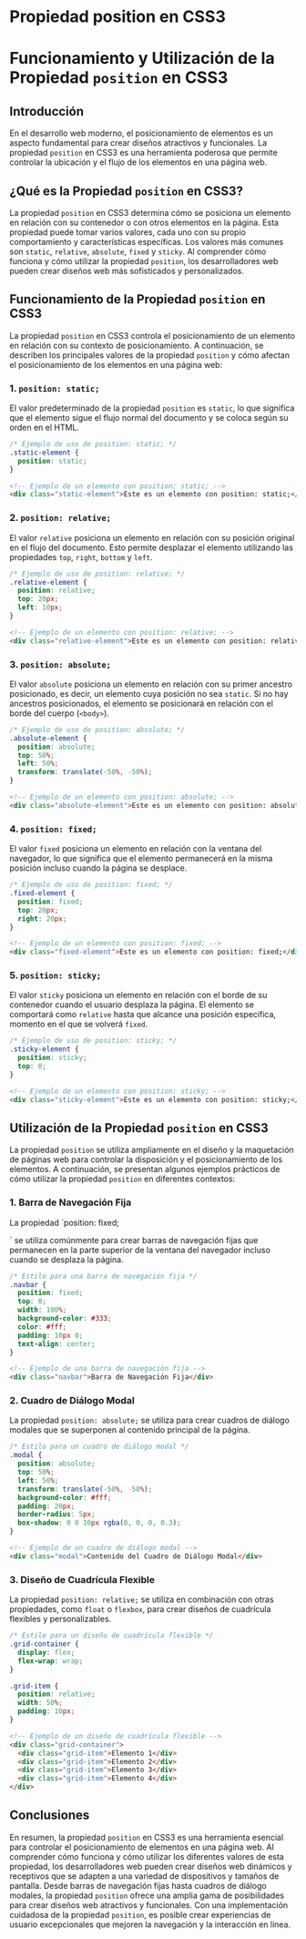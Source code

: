 # Propiedad position en CSS3

# Funcionamiento y Utilización de la Propiedad `position` en CSS3

## Introducción

En el desarrollo web moderno, el posicionamiento de elementos es un aspecto fundamental para crear diseños atractivos y funcionales. La propiedad `position` en CSS3 es una herramienta poderosa que permite controlar la ubicación y el flujo de los elementos en una página web.

## ¿Qué es la Propiedad `position` en CSS3?

La propiedad `position` en CSS3 determina cómo se posiciona un elemento en relación con su contenedor o con otros elementos en la página. Esta propiedad puede tomar varios valores, cada uno con su propio comportamiento y características específicas. Los valores más comunes son `static`, `relative`, `absolute`, `fixed` y `sticky`. Al comprender cómo funciona y cómo utilizar la propiedad `position`, los desarrolladores web pueden crear diseños web más sofisticados y personalizados.

## Funcionamiento de la Propiedad `position` en CSS3

La propiedad `position` en CSS3 controla el posicionamiento de un elemento en relación con su contexto de posicionamiento. A continuación, se describen los principales valores de la propiedad `position` y cómo afectan el posicionamiento de los elementos en una página web:

### 1. `position: static;`

El valor predeterminado de la propiedad `position` es `static`, lo que significa que el elemento sigue el flujo normal del documento y se coloca según su orden en el HTML.

```css
/* Ejemplo de uso de position: static; */
.static-element {
  position: static;
}
```

```html
<!-- Ejemplo de un elemento con position: static; -->
<div class="static-element">Este es un elemento con position: static;</div>
```

### 2. `position: relative;`

El valor `relative` posiciona un elemento en relación con su posición original en el flujo del documento. Esto permite desplazar el elemento utilizando las propiedades `top`, `right`, `bottom` y `left`.

```css
/* Ejemplo de uso de position: relative; */
.relative-element {
  position: relative;
  top: 20px;
  left: 10px;
}
```

```html
<!-- Ejemplo de un elemento con position: relative; -->
<div class="relative-element">Este es un elemento con position: relative;</div>
```

### 3. `position: absolute;`

El valor `absolute` posiciona un elemento en relación con su primer ancestro posicionado, es decir, un elemento cuya posición no sea `static`. Si no hay ancestros posicionados, el elemento se posicionará en relación con el borde del cuerpo (`<body>`).

```css
/* Ejemplo de uso de position: absolute; */
.absolute-element {
  position: absolute;
  top: 50%;
  left: 50%;
  transform: translate(-50%, -50%);
}
```

```html
<!-- Ejemplo de un elemento con position: absolute; -->
<div class="absolute-element">Este es un elemento con position: absolute;</div>
```

### 4. `position: fixed;`

El valor `fixed` posiciona un elemento en relación con la ventana del navegador, lo que significa que el elemento permanecerá en la misma posición incluso cuando la página se desplace.

```css
/* Ejemplo de uso de position: fixed; */
.fixed-element {
  position: fixed;
  top: 20px;
  right: 20px;
}
```

```html
<!-- Ejemplo de un elemento con position: fixed; -->
<div class="fixed-element">Este es un elemento con position: fixed;</div>
```

### 5. `position: sticky;`

El valor `sticky` posiciona un elemento en relación con el borde de su contenedor cuando el usuario desplaza la página. El elemento se comportará como `relative` hasta que alcance una posición específica, momento en el que se volverá `fixed`.

```css
/* Ejemplo de uso de position: sticky; */
.sticky-element {
  position: sticky;
  top: 0;
}
```

```html
<!-- Ejemplo de un elemento con position: sticky; -->
<div class="sticky-element">Este es un elemento con position: sticky;</div>
```

## Utilización de la Propiedad `position` en CSS3

La propiedad `position` se utiliza ampliamente en el diseño y la maquetación de páginas web para controlar la disposición y el posicionamiento de los elementos. A continuación, se presentan algunos ejemplos prácticos de cómo utilizar la propiedad `position` en diferentes contextos:

### 1. Barra de Navegación Fija

La propiedad `position: fixed;

` se utiliza comúnmente para crear barras de navegación fijas que permanecen en la parte superior de la ventana del navegador incluso cuando se desplaza la página.

```css
/* Estilo para una barra de navegación fija */
.navbar {
  position: fixed;
  top: 0;
  width: 100%;
  background-color: #333;
  color: #fff;
  padding: 10px 0;
  text-align: center;
}
```

```html
<!-- Ejemplo de una barra de navegación fija -->
<div class="navbar">Barra de Navegación Fija</div>
```

### 2. Cuadro de Diálogo Modal

La propiedad `position: absolute;` se utiliza para crear cuadros de diálogo modales que se superponen al contenido principal de la página.

```css
/* Estilo para un cuadro de diálogo modal */
.modal {
  position: absolute;
  top: 50%;
  left: 50%;
  transform: translate(-50%, -50%);
  background-color: #fff;
  padding: 20px;
  border-radius: 5px;
  box-shadow: 0 0 10px rgba(0, 0, 0, 0.3);
}
```

```html
<!-- Ejemplo de un cuadro de diálogo modal -->
<div class="modal">Contenido del Cuadro de Diálogo Modal</div>
```

### 3. Diseño de Cuadrícula Flexible

La propiedad `position: relative;` se utiliza en combinación con otras propiedades, como `float` o `flexbox`, para crear diseños de cuadrícula flexibles y personalizables.

```css
/* Estilo para un diseño de cuadrícula flexible */
.grid-container {
  display: flex;
  flex-wrap: wrap;
}

.grid-item {
  position: relative;
  width: 50%;
  padding: 10px;
}
```

```html
<!-- Ejemplo de un diseño de cuadrícula flexible -->
<div class="grid-container">
  <div class="grid-item">Elemento 1</div>
  <div class="grid-item">Elemento 2</div>
  <div class="grid-item">Elemento 3</div>
  <div class="grid-item">Elemento 4</div>
</div>
```

## Conclusiones

En resumen, la propiedad `position` en CSS3 es una herramienta esencial para controlar el posicionamiento de elementos en una página web. Al comprender cómo funciona y cómo utilizar los diferentes valores de esta propiedad, los desarrolladores web pueden crear diseños web dinámicos y receptivos que se adapten a una variedad de dispositivos y tamaños de pantalla. Desde barras de navegación fijas hasta cuadros de diálogo modales, la propiedad `position` ofrece una amplia gama de posibilidades para crear diseños web atractivos y funcionales. Con una implementación cuidadosa de la propiedad `position`, es posible crear experiencias de usuario excepcionales que mejoren la navegación y la interacción en línea.
